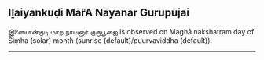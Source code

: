 ## Iḻaiyānkuḍi Mār̂A Nāyanār Gurupūjai
இளையான்குடி மாற நாயனார் குருபூஜை is observed on Maghā nakṣhatram day of Siṃha (solar) month (sunrise (default)/puurvaviddha (default)).



---
